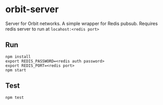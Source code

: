 # orbit-server

Server for Orbit networks. A simple wrapper for Redis pubsub. Requires redis server to run at `locahost:<redis port>`

## Run
```
npm install
export REDIS_PASSWORD=<redis auth password>
export REDIS_PORT=<redis port>
npm start
```

## Test
```
npm test
```
